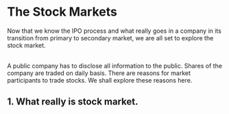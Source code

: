 # The Stock Markets

Now that we know the IPO process and what really goes in a company in its transition from primary to secondary market, we are all set to explore the stock market.

<br>
A public company has to disclose all information to the public. Shares of the company are traded on daily basis. There are reasons for market participants to trade stocks. We shall explore these reasons here.

## 1. What really is stock market.


























